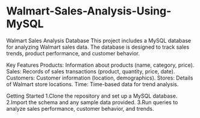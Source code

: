 # Walmart-Sales-Analysis-Using-MySQL


Walmart Sales Analysis Database
This project includes a MySQL database for analyzing Walmart sales data. The database is designed to track sales trends, product performance, and customer behavior.

Key Features
Products: Information about products (name, category, price).
Sales: Records of sales transactions (product, quantity, price, date).
Customers: Customer information (location, demographics).
Stores: Details of Walmart store locations.
Time: Time-based data for trend analysis.



Getting Started
1.Clone the repository and set up a MySQL database.
2.Import the schema and any sample data provided.
3.Run queries to analyze sales performance, customer behavior, and trends.
